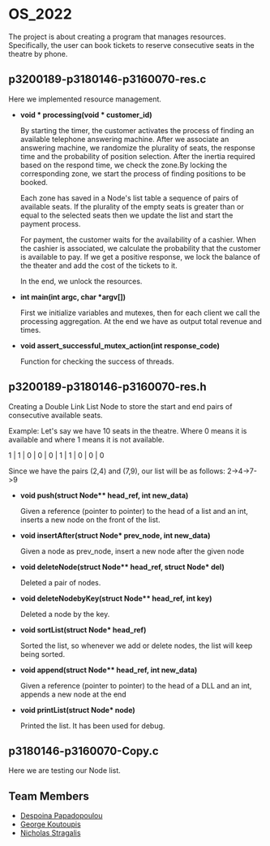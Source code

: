 # OS_2022
<p> The project is about creating a program that manages resources. Specifically, the user can book tickets to reserve consecutive seats in the theatre by phone.</p>

## p3200189-p3180146-p3160070-res.c
Here we implemented resource management.
<ul>
  <li> <b>void * processing(void * customer_id)</b> 
    <p>By starting the timer, the customer activates the process of finding an available telephone answering machine. After we associate an answering machine, we randomize the plurality of seats, the response time and the probability of position selection. After the inertia required based on the respond time, we check the zone.By locking the corresponding zone, we start the process of finding positions to be booked.</p>
  <p>Each zone has saved in a Node's list table a sequence of pairs of available seats. If the plurality of the empty seats is greater than or equal to the selected seats then we update the list and start the payment process.</p>
    <p>For payment, the customer waits for the availability of a cashier. When the cashier is associated, we calculate the probability that the customer is available to pay. If we get a positive response, we lock the balance of the theater and add the cost of the tickets to it.</p>
    <p>In the end, we unlock the resources.</p></li>
  <li> <b>int main(int argc, char *argv[])</b>
    <p>First we initialize variables and mutexes, then for each client we call the processing aggregation. At the end we have as output total revenue and times.</p>
  </li>
  <li> <b>void assert_successful_mutex_action(int response_code)</b>
    <p>Function for checking the success of threads.</p>
  </li>

</ul>

## p3200189-p3180146-p3160070-res.h
Creating a Double Link List Node to store the start and end pairs of consecutive available seats.
<p>Example: Let's say we have 10 seats in the theatre. Where 0 means it is available and where 1 means it is not available.</p>
<p>1 | 1 | 0 | 0 | 0 | 1 | 1 | 0 | 0 | 0</p>
<p>Since we have the pairs (2,4) and (7,9), our list will be as follows: 2->4->7->9</p>
<ul>
  <li> <b>void push(struct Node** head_ref, int new_data)</b>
    <p>Given a reference (pointer to pointer) to the head of a list
   and an int, inserts a new node on the front of the list.</p>
  </li>
  <li> <b>void insertAfter(struct Node* prev_node,  int new_data)</b>
    <p>Given a node as prev_node, insert a new node after the given node</p>
  </li>
  <li> <b>void deleteNode(struct Node** head_ref, struct Node* del)</b>
    <p>Deleted a pair of nodes.</p>
  </li>
  <li> <b>void deleteNodebyKey(struct Node** head_ref, int key)</b>
    <p>Deleted a node by the key.</p>
  </li>
  <li> <b>void sortList(struct Node* head_ref)</b>
    <p>Sorted the list, so whenever we add or delete nodes, the list will keep being sorted.</p>
  </li>
  <li> <b>void append(struct Node** head_ref, int new_data)</b>
    <p>Given a reference (pointer to pointer) to the head
   of a DLL and an int, appends a new node at the end</p>
  </li>
  <li> <b>void printList(struct Node* node)</b>
    <p>Printed the list. It has been used for debug.</p>
  </li>
</ul>

## p3180146-p3160070-Copy.c
<p>Here we are testing our Node list.</p>

## Team Members
- [Despoina Papadopoulou](https://github.com/Despoina2000)
- [George Koutoupis](https://github.com/GKoutoupis)
- [Nicholas Stragalis](https://github.com/stragalisn)

